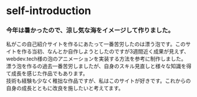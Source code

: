 # self-introduction
### 今年は暑かったので、涼し気な海をイメージして作りました。   
私がこの自己紹介サイトを作るにあたって一番苦労したのは漂う泡です。このサイトを作る当初、なんとか自作しようとしたのですが3週間近く成果が見えず、webdev.tech様の泡のアニメーションを実装する方法を参考に制作しました。    
漂う泡を作るの過去一番苦労しましたが、自身のスキル見直しと様々な知識を得て成長を感じた作品でもあります。    
技術も経験も少なく稚拙な作品ですが、私はこのサイトが好きです。これからの自身の成長とともに改良を施したいと考えてます。

